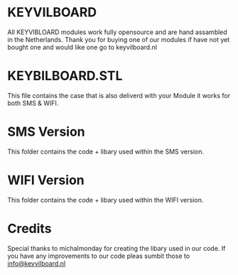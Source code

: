 # KEYVILBOARD
All KEYVIBLOARD modules work fully opensource and are hand assambled in the Netherlands. Thank you for buying one of our modules if have not yet bought one and would like one go to keyvilboard.nl

# KEYBILBOARD.STL
This file contains the case that is also deliverd with your Module it works for both SMS & WIFI. 

# SMS Version
This folder contains the code + libary used within the SMS version.

# WIFI Version
This folder contains the code + libary used within the WIFI version.

# Credits
Special thanks to michalmonday for creating the libary used in our code. If you have any improvements to our code pleas sumbit those to info@keyvilboard.nl
